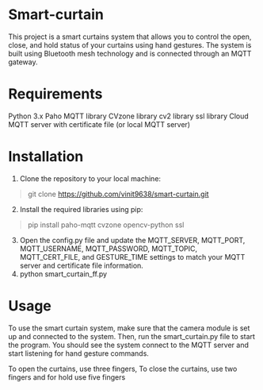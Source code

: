 # Smart-curtain
This project is a smart curtains system that allows you to control the open, close, and hold status of your curtains using hand gestures. The system is built using Bluetooth mesh technology and is connected through an MQTT gateway.

# Requirements
Python 3.x
Paho MQTT library
CVzone library
cv2 library
ssl library
Cloud MQTT server with certificate file (or local MQTT server)

# Installation

1. Clone the repository to your local machine:
> git clone https://github.com/vinit9638/smart-curtain.git
2. Install the required libraries using pip:
> pip install paho-mqtt cvzone opencv-python ssl
3. Open the config.py file and update the MQTT_SERVER, MQTT_PORT, MQTT_USERNAME, MQTT_PASSWORD, MQTT_TOPIC, MQTT_CERT_FILE, and GESTURE_TIME settings to match your MQTT server and certificate file information.
4. python smart_curtain_ff.py

# Usage

To use the smart curtain system, make sure that the camera module is set up and connected to the system. Then, run the smart_curtain.py file to start the program. You should see the system connect to the MQTT server and start listening for hand gesture commands.

To open the curtains, use three fingers, To close the curtains, use two fingers and for hold use five fingers

